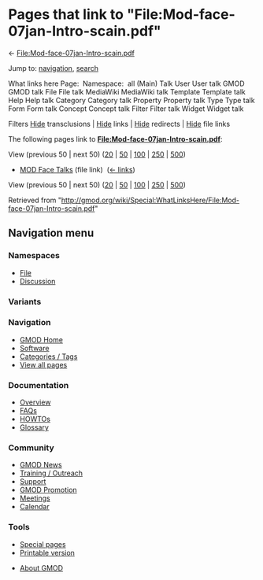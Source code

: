 <div id="mw-page-base" class="noprint">

</div>

<div id="mw-head-base" class="noprint">

</div>

<div id="content" class="mw-body" role="main">

<span id="top"></span>

<div id="mw-js-message" style="display:none;">

</div>



# <span dir="auto">Pages that link to "File:Mod-face-07jan-Intro-scain.pdf"</span>

<div id="bodyContent">

<div id="contentSub">

←
[File:Mod-face-07jan-Intro-scain.pdf](/wiki/File:Mod-face-07jan-Intro-scain.pdf "File:Mod-face-07jan-Intro-scain.pdf")

</div>

<div id="jump-to-nav" class="mw-jump">

Jump to: [navigation](#mw-navigation), [search](#p-search)

</div>

<div id="mw-content-text">

What links here Page:  Namespace:  all (Main) Talk User User talk GMOD
GMOD talk File File talk MediaWiki MediaWiki talk Template Template talk
Help Help talk Category Category talk Property Property talk Type Type
talk Form Form talk Concept Concept talk Filter Filter talk Widget
Widget talk

Filters
[Hide](/mediawiki/index.php?title=Special:WhatLinksHere/File:Mod-face-07jan-Intro-scain.pdf&hidetrans=1 "Special:WhatLinksHere/File:Mod-face-07jan-Intro-scain.pdf")
transclusions \|
[Hide](/mediawiki/index.php?title=Special:WhatLinksHere/File:Mod-face-07jan-Intro-scain.pdf&hidelinks=1 "Special:WhatLinksHere/File:Mod-face-07jan-Intro-scain.pdf")
links \|
[Hide](/mediawiki/index.php?title=Special:WhatLinksHere/File:Mod-face-07jan-Intro-scain.pdf&hideredirs=1 "Special:WhatLinksHere/File:Mod-face-07jan-Intro-scain.pdf")
redirects \|
[Hide](/mediawiki/index.php?title=Special:WhatLinksHere/File:Mod-face-07jan-Intro-scain.pdf&hideimages=1 "Special:WhatLinksHere/File:Mod-face-07jan-Intro-scain.pdf")
file links

The following pages link to
**[File:Mod-face-07jan-Intro-scain.pdf](/wiki/File:Mod-face-07jan-Intro-scain.pdf "File:Mod-face-07jan-Intro-scain.pdf")**:

View (previous 50 \| next 50)
([20](/mediawiki/index.php?title=Special:WhatLinksHere/File:Mod-face-07jan-Intro-scain.pdf&limit=20 "Special:WhatLinksHere/File:Mod-face-07jan-Intro-scain.pdf")
\|
[50](/mediawiki/index.php?title=Special:WhatLinksHere/File:Mod-face-07jan-Intro-scain.pdf&limit=50 "Special:WhatLinksHere/File:Mod-face-07jan-Intro-scain.pdf")
\|
[100](/mediawiki/index.php?title=Special:WhatLinksHere/File:Mod-face-07jan-Intro-scain.pdf&limit=100 "Special:WhatLinksHere/File:Mod-face-07jan-Intro-scain.pdf")
\|
[250](/mediawiki/index.php?title=Special:WhatLinksHere/File:Mod-face-07jan-Intro-scain.pdf&limit=250 "Special:WhatLinksHere/File:Mod-face-07jan-Intro-scain.pdf")
\|
[500](/mediawiki/index.php?title=Special:WhatLinksHere/File:Mod-face-07jan-Intro-scain.pdf&limit=500 "Special:WhatLinksHere/File:Mod-face-07jan-Intro-scain.pdf"))

- [MOD Face Talks](/wiki/MOD_Face_Talks "MOD Face Talks") (file link) ‎
  <span class="mw-whatlinkshere-tools">([←
  links](/mediawiki/index.php?title=Special:WhatLinksHere&target=MOD+Face+Talks "Special:WhatLinksHere"))</span>

View (previous 50 \| next 50)
([20](/mediawiki/index.php?title=Special:WhatLinksHere/File:Mod-face-07jan-Intro-scain.pdf&limit=20 "Special:WhatLinksHere/File:Mod-face-07jan-Intro-scain.pdf")
\|
[50](/mediawiki/index.php?title=Special:WhatLinksHere/File:Mod-face-07jan-Intro-scain.pdf&limit=50 "Special:WhatLinksHere/File:Mod-face-07jan-Intro-scain.pdf")
\|
[100](/mediawiki/index.php?title=Special:WhatLinksHere/File:Mod-face-07jan-Intro-scain.pdf&limit=100 "Special:WhatLinksHere/File:Mod-face-07jan-Intro-scain.pdf")
\|
[250](/mediawiki/index.php?title=Special:WhatLinksHere/File:Mod-face-07jan-Intro-scain.pdf&limit=250 "Special:WhatLinksHere/File:Mod-face-07jan-Intro-scain.pdf")
\|
[500](/mediawiki/index.php?title=Special:WhatLinksHere/File:Mod-face-07jan-Intro-scain.pdf&limit=500 "Special:WhatLinksHere/File:Mod-face-07jan-Intro-scain.pdf"))

</div>

<div class="printfooter">

Retrieved from
"<http://gmod.org/wiki/Special:WhatLinksHere/File:Mod-face-07jan-Intro-scain.pdf>"

</div>

<div id="catlinks" class="catlinks catlinks-allhidden">

</div>

<div class="visualClear">

</div>

</div>

</div>

<div id="mw-navigation">

## Navigation menu

<div id="mw-head">



<div id="left-navigation">

<div id="p-namespaces" class="vectorTabs" role="navigation"
aria-labelledby="p-namespaces-label">

### Namespaces

- <span id="ca-nstab-image"><a href="/wiki/File:Mod-face-07jan-Intro-scain.pdf" accesskey="c"
  title="View the file page [c]">File</a></span>
- <span id="ca-talk"><a
  href="/mediawiki/index.php?title=File_talk:Mod-face-07jan-Intro-scain.pdf&amp;action=edit&amp;redlink=1"
  accesskey="t"
  title="Discussion about the content page [t]">Discussion</a></span>

</div>

<div id="p-variants" class="vectorMenu emptyPortlet" role="navigation"
aria-labelledby="p-variants-label">

### 

### Variants[](#)

<div class="menu">

</div>

</div>

</div>

<div id="right-navigation">





</div>



</div>

</div>

</div>

<div id="mw-panel">

<div id="p-logo" role="banner">

<a href="/wiki/Main_Page"
style="background-image: url(http://gmod.org/images/GMOD-cogs.png);"
title="Visit the main page"></a>

</div>

<div id="p-Navigation" class="portal" role="navigation"
aria-labelledby="p-Navigation-label">

### Navigation

<div class="body">

- <span id="n-GMOD-Home">[GMOD Home](/wiki/Main_Page)</span>
- <span id="n-Software">[Software](/wiki/GMOD_Components)</span>
- <span id="n-Categories-.2F-Tags">[Categories /
  Tags](/wiki/Categories)</span>
- <span id="n-View-all-pages">[View all
  pages](/wiki/Special:AllPages)</span>

</div>

</div>

<div id="p-Documentation" class="portal" role="navigation"
aria-labelledby="p-Documentation-label">

### Documentation

<div class="body">

- <span id="n-Overview">[Overview](/wiki/Overview)</span>
- <span id="n-FAQs">[FAQs](/wiki/Category:FAQ)</span>
- <span id="n-HOWTOs">[HOWTOs](/wiki/Category:HOWTO)</span>
- <span id="n-Glossary">[Glossary](/wiki/Glossary)</span>

</div>

</div>

<div id="p-Community" class="portal" role="navigation"
aria-labelledby="p-Community-label">

### Community

<div class="body">

- <span id="n-GMOD-News">[GMOD News](/wiki/GMOD_News)</span>
- <span id="n-Training-.2F-Outreach">[Training /
  Outreach](/wiki/Training_and_Outreach)</span>
- <span id="n-Support">[Support](/wiki/Support)</span>
- <span id="n-GMOD-Promotion">[GMOD
  Promotion](/wiki/GMOD_Promotion)</span>
- <span id="n-Meetings">[Meetings](/wiki/Meetings)</span>
- <span id="n-Calendar">[Calendar](/wiki/Calendar)</span>

</div>

</div>

<div id="p-tb" class="portal" role="navigation"
aria-labelledby="p-tb-label">

### Tools

<div class="body">

- <span id="t-specialpages"><a href="/wiki/Special:SpecialPages" accesskey="q"
  title="A list of all special pages [q]">Special pages</a></span>
- <span id="t-print"><a
  href="/mediawiki/index.php?title=Special:WhatLinksHere/File:Mod-face-07jan-Intro-scain.pdf&amp;printable=yes"
  rel="alternate" accesskey="p"
  title="Printable version of this page [p]">Printable version</a></span>

</div>

</div>

</div>

</div>

<div id="footer" role="contentinfo">

- <span id="footer-places-about">[About
  GMOD](/wiki/GMOD:About "GMOD:About")</span>

<!-- -->






</div>
